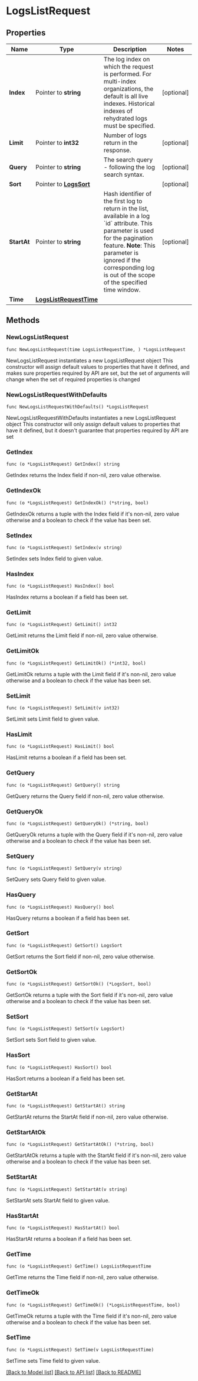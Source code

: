 # LogsListRequest

## Properties

Name | Type | Description | Notes
------------ | ------------- | ------------- | -------------
**Index** | Pointer to **string** | The log index on which the request is performed. For multi-index organizations, the default is all live indexes. Historical indexes of rehydrated logs must be specified. | [optional] 
**Limit** | Pointer to **int32** | Number of logs return in the response. | [optional] 
**Query** | Pointer to **string** | The search query - following the log search syntax. | [optional] 
**Sort** | Pointer to [**LogsSort**](LogsSort.md) |  | [optional] 
**StartAt** | Pointer to **string** | Hash identifier of the first log to return in the list, available in a log &#x60;id&#x60; attribute. This parameter is used for the pagination feature.  **Note**: This parameter is ignored if the corresponding log is out of the scope of the specified time window. | [optional] 
**Time** | [**LogsListRequestTime**](LogsListRequestTime.md) |  | 

## Methods

### NewLogsListRequest

`func NewLogsListRequest(time LogsListRequestTime, ) *LogsListRequest`

NewLogsListRequest instantiates a new LogsListRequest object
This constructor will assign default values to properties that have it defined,
and makes sure properties required by API are set, but the set of arguments
will change when the set of required properties is changed

### NewLogsListRequestWithDefaults

`func NewLogsListRequestWithDefaults() *LogsListRequest`

NewLogsListRequestWithDefaults instantiates a new LogsListRequest object
This constructor will only assign default values to properties that have it defined,
but it doesn't guarantee that properties required by API are set

### GetIndex

`func (o *LogsListRequest) GetIndex() string`

GetIndex returns the Index field if non-nil, zero value otherwise.

### GetIndexOk

`func (o *LogsListRequest) GetIndexOk() (*string, bool)`

GetIndexOk returns a tuple with the Index field if it's non-nil, zero value otherwise
and a boolean to check if the value has been set.

### SetIndex

`func (o *LogsListRequest) SetIndex(v string)`

SetIndex sets Index field to given value.

### HasIndex

`func (o *LogsListRequest) HasIndex() bool`

HasIndex returns a boolean if a field has been set.

### GetLimit

`func (o *LogsListRequest) GetLimit() int32`

GetLimit returns the Limit field if non-nil, zero value otherwise.

### GetLimitOk

`func (o *LogsListRequest) GetLimitOk() (*int32, bool)`

GetLimitOk returns a tuple with the Limit field if it's non-nil, zero value otherwise
and a boolean to check if the value has been set.

### SetLimit

`func (o *LogsListRequest) SetLimit(v int32)`

SetLimit sets Limit field to given value.

### HasLimit

`func (o *LogsListRequest) HasLimit() bool`

HasLimit returns a boolean if a field has been set.

### GetQuery

`func (o *LogsListRequest) GetQuery() string`

GetQuery returns the Query field if non-nil, zero value otherwise.

### GetQueryOk

`func (o *LogsListRequest) GetQueryOk() (*string, bool)`

GetQueryOk returns a tuple with the Query field if it's non-nil, zero value otherwise
and a boolean to check if the value has been set.

### SetQuery

`func (o *LogsListRequest) SetQuery(v string)`

SetQuery sets Query field to given value.

### HasQuery

`func (o *LogsListRequest) HasQuery() bool`

HasQuery returns a boolean if a field has been set.

### GetSort

`func (o *LogsListRequest) GetSort() LogsSort`

GetSort returns the Sort field if non-nil, zero value otherwise.

### GetSortOk

`func (o *LogsListRequest) GetSortOk() (*LogsSort, bool)`

GetSortOk returns a tuple with the Sort field if it's non-nil, zero value otherwise
and a boolean to check if the value has been set.

### SetSort

`func (o *LogsListRequest) SetSort(v LogsSort)`

SetSort sets Sort field to given value.

### HasSort

`func (o *LogsListRequest) HasSort() bool`

HasSort returns a boolean if a field has been set.

### GetStartAt

`func (o *LogsListRequest) GetStartAt() string`

GetStartAt returns the StartAt field if non-nil, zero value otherwise.

### GetStartAtOk

`func (o *LogsListRequest) GetStartAtOk() (*string, bool)`

GetStartAtOk returns a tuple with the StartAt field if it's non-nil, zero value otherwise
and a boolean to check if the value has been set.

### SetStartAt

`func (o *LogsListRequest) SetStartAt(v string)`

SetStartAt sets StartAt field to given value.

### HasStartAt

`func (o *LogsListRequest) HasStartAt() bool`

HasStartAt returns a boolean if a field has been set.

### GetTime

`func (o *LogsListRequest) GetTime() LogsListRequestTime`

GetTime returns the Time field if non-nil, zero value otherwise.

### GetTimeOk

`func (o *LogsListRequest) GetTimeOk() (*LogsListRequestTime, bool)`

GetTimeOk returns a tuple with the Time field if it's non-nil, zero value otherwise
and a boolean to check if the value has been set.

### SetTime

`func (o *LogsListRequest) SetTime(v LogsListRequestTime)`

SetTime sets Time field to given value.



[[Back to Model list]](../README.md#documentation-for-models) [[Back to API list]](../README.md#documentation-for-api-endpoints) [[Back to README]](../README.md)


